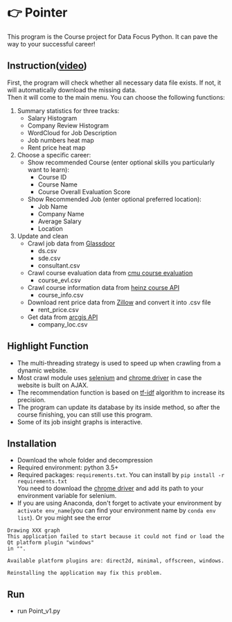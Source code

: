 # :point_right: Pointer
This program is the Course project for Data Focus Python. It can pave the way to your successful career!

## Instruction([video](https://youtu.be/m8LF65Qc5Cw))
First, the program will check whether all necessary data file exists. If not, it will automatically download the missing data.  
Then it will come to the main menu. You can choose the following functions:  
1. Summary statistics for three tracks:
    * Salary Histogram
    * Company Review Histogram
    * WordCloud for Job Description
    * Job numbers heat map
    * Rent price heat map
2. Choose a specific career:
    * Show recommended Course (enter optional skills you particularly want to learn):
        * Course ID 
        * Course Name
        * Course Overall Evaluation Score    
    * Show Recommended Job (enter optional preferred location):
        * Job Name
        * Company Name
        * Average Salary
        * Location
3. Update and clean
    * Crawl job data from [Glassdoor](https://www.glassdoor.com)
        * ds.csv
        * sde.csv
        * consultant.csv
    * Crawl course evaluation data from [cmu course evaluation](https://www.smartevl.com)
        * course_evl.csv
    * Crawl course information data from [heinz course API](https://api.heinz.cmu.edu/courses_api)
        * course_info.csv
    * Download rent price data from [Zillow](https://www.zillow.com/home-values/) and convert it into .csv file
        * rent_price.csv
    * Get data from [arcgis API](https://www.arcgis.com/index.html)
        * company_loc.csv
        
## Highlight Function
* The multi-threading strategy is used to speed up when crawling from a dynamic website.
* Most crawl module uses [selenium](https://www.seleniumhq.org/) and  [chrome driver](http://chromedriver.chromium.org/)  in case the website is built on AJAX.
* The recommendation function is based on [tf-idf](https://en.wikipedia.org/wiki/Tf%E2%80%93idf) algorithm to increase its precision.
* The program can update its database by its inside method, so after the course finishing, you can still use this program.
* Some of its job insight graphs is interactive.  

## Installation
* Download the whole folder and decompression
* Required environment: python 3.5+
* Required packages: `requirements.txt`. You can install by `pip install -r requirements.txt`  
  You need to download the [chrome driver](http://chromedriver.chromium.org/downloads) and add its path to your environment variable for selenium.
* If you are using Anaconda, don't forget to activate your environment by `activate env_name`(you can find your environment name by `conda env list`). Or you might see the error  
```
Drawing XXX graph
This application failed to start because it could not find or load the Qt platform plugin "windows"
in "".

Available platform plugins are: direct2d, minimal, offscreen, windows.

Reinstalling the application may fix this problem.
```

## Run

* run Point_v1.py

 
